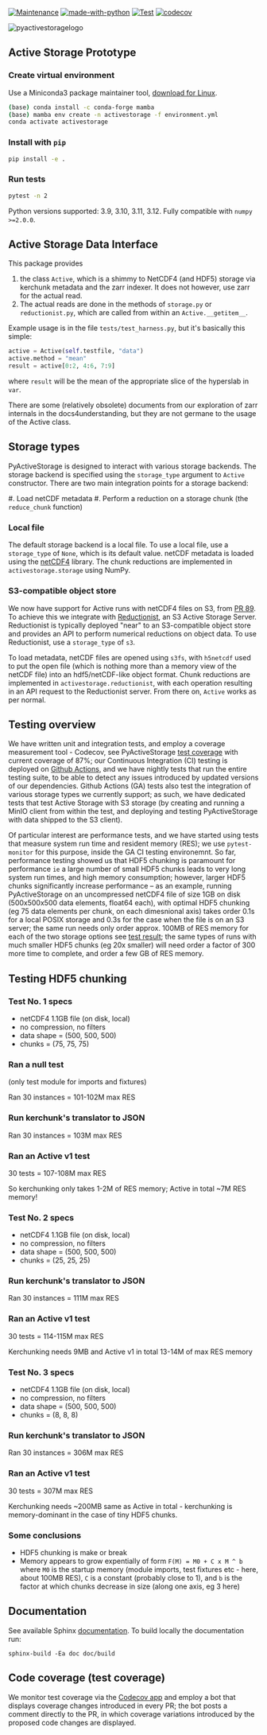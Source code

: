[![Maintenance](https://img.shields.io/badge/Maintained%3F-yes-green.svg)](https://GitHub.com/Naereen/StrapDown.js/graphs/commit-activity)
[![made-with-python](https://img.shields.io/badge/Made%20with-Python-1f425f.svg)](https://www.python.org/)
[![Test](https://github.com/valeriupredoi/PyActiveStorage/actions/workflows/run-tests.yml/badge.svg)](https://github.com/valeriupredoi/PyActiveStorage/actions/workflows/run-tests.yml)
[![codecov](https://codecov.io/gh/valeriupredoi/PyActiveStorage/branch/main/graph/badge.svg?token=1VGKP4L3S3)](https://codecov.io/gh/valeriupredoi/PyActiveStorage)

![pyactivestoragelogo](https://github.com/valeriupredoi/PyActiveStorage/blob/main/doc/figures/PyActiveStorage-logo-complete.jpg)

## Active Storage Prototype

### Create virtual environment

Use a Miniconda3 package maintainer tool, [download for Linux](https://docs.conda.io/en/latest/miniconda.html#linux-installers).

```bash
(base) conda install -c conda-forge mamba
(base) mamba env create -n activestorage -f environment.yml
conda activate activestorage
```

### Install with `pip`

```bash
pip install -e .
```

### Run tests

```bash
pytest -n 2
```

Python versions supported: 3.9, 3.10, 3.11, 3.12. Fully compatible with `numpy >=2.0.0`.

## Active Storage Data Interface

This package provides 

1. the class `Active`, which is a shimmy to NetCDF4 (and HDF5) storage via kerchunk metadata and the zarr indexer. It does not however, use zarr for the actual read.
2. The actual reads are done in the methods of `storage.py` or `reductionist.py`, which are called from within an `Active.__getitem__`.

Example usage is in the file `tests/test_harness.py`, but it's basically this simple:

```python
active = Active(self.testfile, "data")
active.method = "mean"
result = active[0:2, 4:6, 7:9]
```

where `result` will be the mean of the appropriate slice of the hyperslab in `var`.

There are some (relatively obsolete) documents from our exploration of zarr internals in the docs4understanding, but they are not germane to the usage of the Active class.

## Storage types

PyActiveStorage is designed to interact with various storage backends.
The storage backend is specified using the `storage_type` argument to `Active` constructor.
There are two main integration points for a storage backend:

#. Load netCDF metadata
#. Perform a reduction on a storage chunk (the `reduce_chunk` function)

### Local file

The default storage backend is a local file.
To use a local file, use a `storage_type` of `None`, which is its default value.
netCDF metadata is loaded using the [netCDF4](https://pypi.org/project/netCDF4/) library.
The chunk reductions are implemented in `activestorage.storage` using NumPy.

### S3-compatible object store

We now have support for Active runs with netCDF4 files on S3, from [PR 89](https://github.com/valeriupredoi/PyActiveStorage/pull/89).
To achieve this we integrate with [Reductionist](https://github.com/stackhpc/reductionist-rs), an S3 Active Storage Server.
Reductionist is typically deployed "near" to an S3-compatible object store and provides an API to perform numerical reductions on object data.
To use Reductionist, use a `storage_type` of `s3`.

To load metadata, netCDF files are opened using `s3fs`, with `h5netcdf` used to put the open file (which is nothing more than a memory view of the netCDF file) into an hdf5/netCDF-like object format.
Chunk reductions are implemented in `activestorage.reductionist`, with each operation resulting in an API request to the Reductionist server.
From there on, `Active` works as per normal.

## Testing overview

We have written unit and integration tests, and employ a coverage measurement tool - Codecov, see PyActiveStorage [test coverage](https://app.codecov.io/gh/valeriupredoi/PyActiveStorage) with current coverage of 87%; our Continuous Integration (CI) testing is deployed on [Github Actions](https://github.com/valeriupredoi/PyActiveStorage/actions), and we have nightly tests that run the entire testing suite, to be able to detect any issues introduced by updated versions of our dependencies. Github Actions (GA) tests also test the integration of various storage types we currently support; as such, we have dedicated tests that test Active Storage with S3 storage (by creating and running a MinIO client from within the test, and deploying and testing PyActiveStorage with data shipped to the S3 client).

Of particular interest are performance tests, and we have started using tests that measure system run time and resident memory (RES); we use ``pytest-monitor`` for this purpose, inside the GA CI testing environemnt. So far, performance testing showed us that HDF5 chunking is paramount for performance `ie` a large number of small HDF5 chunks leads to very long system run times, and high memory consumption; however, larger HDF5 chunks significantly increase performance – as an example, running PyActiveStorage on an uncompressed netCDF4 file of size 1GB on disk (500x500x500 data elements, float64 each), with optimal HDF5 chunking (eg 75 data elements per chunk, on each dimesnional axis) takes order 0.1s for a local POSIX storage and 0.3s for the case when the file is on an S3 server; the same run needs only order approx. 100MB of RES memory for each of the two storage options see [test result](https://github.com/valeriupredoi/PyActiveStorage/actions/runs/6313871715/job/17142905423?pr=146); the same types of runs with much smaller HDF5 chunks (eg 20x smaller) will need order a factor of 300 more time to complete, and order a few GB of RES memory.

## Testing HDF5 chunking

### Test No. 1 specs

- netCDF4 1.1GB file (on disk, local)
- no compression, no filters
- data shape = (500, 500, 500)
- chunks = (75, 75, 75)

### Ran a null test

(only test module for imports and fixtures)

Ran 30 instances = 101-102M max RES

### Run kerchunk's translator to JSON

Ran 30 instances = 103M max RES

### Ran an Active v1 test

30 tests = 107-108M max RES

So kerchunking only takes 1-2M of RES memory; Active in total ~7M RES memory!


### Test No. 2 specs

- netCDF4 1.1GB file (on disk, local)
- no compression, no filters
- data shape = (500, 500, 500)
- chunks = (25, 25, 25)

### Run kerchunk's translator to JSON

Ran 30 instances = 111M max RES

### Ran an Active v1 test

30 tests = 114-115M max RES

Kerchunking needs 9MB and Active v1 in total 13-14M of max RES memory


### Test No. 3 specs

- netCDF4 1.1GB file (on disk, local)
- no compression, no filters
- data shape = (500, 500, 500)
- chunks = (8, 8, 8)

### Run kerchunk's translator to JSON

Ran 30 instances = 306M max RES

### Ran an Active v1 test

30 tests = 307M max RES

Kerchunking needs ~200MB same as Active in total - kerchunking is memory-dominant in the case of tiny HDF5 chunks.


### Some conclusions

- HDF5 chunking is make or break
- Memory appears to grow expentially of form ``F(M) = M0 + C x M ^ b`` where ``M0`` is the startup memory (module imports, test fixtures etc - here, about 100MB RES), ``C`` is a constant (probably close to 1), and ``b`` is the factor at which chunks decrease in size (along one axis, eg 3 here)

## Documentation

See available Sphinx [documentation](https://htmlpreview.github.io/?https://github.com/valeriupredoi/PyActiveStorage/blob/main/doc/build/index.html). To build locally the documentation run:

```
sphinx-build -Ea doc doc/build
```
## Code coverage (test coverage)

We monitor test coverage via the [Codecov app](https://app.codecov.io/gh/valeriupredoi/PyActiveStorage) and employ a bot that displays coverage changes introduced in every PR; the bot posts a comment directly to the PR, in which coverage variations introduced by the proposed code changes are displayed.
